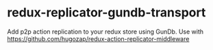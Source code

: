 # redux-replicator-gundb-transport
Add p2p action replication to your redux store using GunDb. Use with https://github.com/hugozap/redux-action-replicator-middleware
